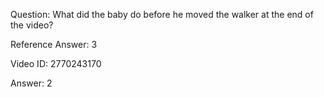 Question: What did the baby do before he moved the walker at the end of the video?

Reference Answer: 3

Video ID: 2770243170

Answer: 2

